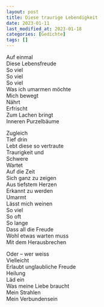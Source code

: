 ```yaml
---
layout: post
title: Diese traurige Lebendigkeit
date: 2023-01-11
last_modified_at: 2023-01-18
categories: [Gedichte]
tags: []
---
```


Auf einmal  
Diese Lebensfreude  
So viel  
So viel  
So viel  
Was ich umarmen möchte  
Mich bewegt  
Nährt  
Erfrischt  
Zum Lachen bringt  
Inneren Purzelbäume   

Zugleich  
Tief drin  
Lebt diese so vertraute  
Traurigkeit und  
Schwere  
Wartet  
Auf die Zeit  
Sich ganz zu zeigen  
Aus tiefstem Herzen  
Erkannt zu werden  
Umarmt  
Lässt mich weinen  
So viel  
So oft  
So lange  
Dass all die Freude  
Wohl etwas warten muss   
Mit dem Herausbrechen  

Oder – wer weiss  
Vielleicht  
Erlaubt unglaubliche Freude  
Heilung  
Läd ein  
Was meine Liebe braucht  
Mein Strahlen  
Mein Verbundensein